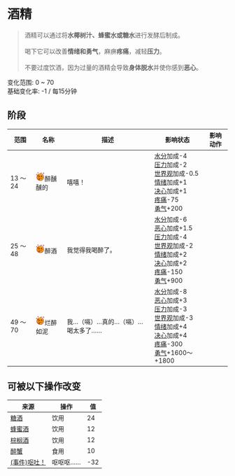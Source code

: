 # 酒精  
> 酒精可以通过将<b>水椰树汁、蜂蜜水或糖水</b>进行发酵后制成。<br><br>喝下它可以改善<b>情绪和勇气</b>，麻痹<b>疼痛</b>，减轻<b>压力</b>。<br><br>不要过度饮酒，因为过量的酒精会导致<b>身体脱水</b>并使你感到<b>恶心</b>。  
  
变化范围: 0 ~ 70  
基础变化率: -1 / 每15分钟  
## 阶段  
范围  |  名称  |  描述  |  影响状态  |  影响动作  
----  |  ----  |  ----  |  ----  |  ----  
13 ～ 24  |  <img decoding="async" src="Sprite/Alcohol.png" href="a.md" style="max-width:20px;max-height:20px;">醉醺醺的  |  嘻嘻！  |  [水分](Hydration.md)加成-4<br>[压力](Stress.md)加成-2<br>[世界观](Structure.md)加成-0.5<br>[情绪](Morale.md)加成+1<br>[决心](Determination.md)加成+1<br>[疼痛](Pain.md)-75<br>[勇气](Courage.md)+200  |    
25 ～ 48  |  <img decoding="async" src="Sprite/Alcohol.png" href="a.md" style="max-width:20px;max-height:20px;">醉酒  |  我觉得我喝醉了。  |  [水分](Hydration.md)加成-6<br>[恶心](Nausea.md)加成+1.5<br>[压力](Stress.md)加成-4<br>[世界观](Structure.md)加成-2<br>[情绪](Morale.md)加成+2<br>[决心](Determination.md)加成+2<br>[疼痛](Pain.md)-150<br>[勇气](Courage.md)+900  |    
49 ～ 70  |  <img decoding="async" src="Sprite/Alcohol.png" href="a.md" style="max-width:20px;max-height:20px;">烂醉如泥  |  我…（嗝）…真的…（嗝）…喝太多了……  |  [水分](Hydration.md)加成-8<br>[恶心](Nausea.md)加成+3<br>[压力](Stress.md)加成-3<br>[世界观](Structure.md)加成-3<br>[情绪](Morale.md)加成+4<br>[决心](Determination.md)加成+4<br>[疼痛](Pain.md)-300<br>[勇气](Courage.md)+1600～+1800  |    
## 可被以下操作改变  
来源  |  操作  |  值  
----  |  ----  |  ----  
[糖酒](LQ_SugarWine.md)  |  饮用  |  24  
[蜂蜜酒](LQ_Mead.md)  |  饮用  |  12  
[棕榈酒](LQ_PalmWine.md)  |  饮用  |  12  
[醉蟹](DrunkenCrab.md)  |  食用  |  10  
[(事件)呕吐！](Event_Vomit.md)  |  呕呕呕……  |  -32  
